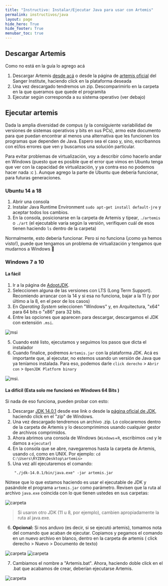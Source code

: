 ```yaml
---
title: "Instructivo: Instalar/Ejecutar Java para usar con Artemis"
permalink: instructivos/java
layout: page
hide_hero: True
hide_footer: True
menubar_toc: true
---
```


## Descargar Artemis

Como no está en la guía lo agrego acá

1. Descargar Artemis [desde acá](https://github.com/sanger-pathogens/Artemis/releases/download/v18.1.0/artemis-windows-release-18.1.0.zip) o desde la página de [artemis oficial](http://sanger-pathogens.github.io/Artemis/Artemis/) del Sanger Institute, haciendo click en la plataforma deseada
2. Una vez descargado tendremos un zip. Descomparimirlo en la carpeta en la que queramos que quede el programita
3. Ejecutar según corresponda a su sistema operativo (ver debajo)

## Ejecutar artemis

Dada la amplia diversidad de compus (y la consiguiente variabilidad de versiones de sistemas operativos y bits en sus PCs), armo este documento para que puedan encontrar al menos una alternativa que les funcionen los programas que dependen de Java. Espero sea el caso y, sino, escríbannos con el/los errores que ven y buscamos una solución particular.

Para evitar problemas de virtualización, voy a describir cómo hacerlo andar en Windows (puesto que es posible que el error que vimos en Ubuntu tenga que ver con la capacidad de virtualización, y ya contra eso no podemos hacer nada :c ). Aunque agrego la parte de Ubuntu que debería funcionar, para futuras generaciones.

### Ubuntu 14 a 18 

1. Abrir una consola
2. Instalar Java Runtime Environment `sudo apt-get install default-jre` y aceptar todos los cambios.
3. En la consola, posicionarse en la carpeta de Artemis y tipear, `./artemis` o `./art` (el ejecutable varía según la versión, verifiquen cuál de esos tienen haciendo `ls` dentro de la carpeta)
   
Normalmente, esto debería funcionar. Pero si no funciona (¡como ya hemos visto!), puede que tengamos un problema de virtualización y tengamos que mudarnos a Windows :poop:

### Windows 7 a 10 

#### La fácil

1. Ir a la página de [AdoptJDK](https://adoptopenjdk.net/releases.html).
2. Seleccionen alguna de las versiones con LTS (Long Term Support). Recomiendo arrancar con la 14 y si esa no funciona, bajar a la 11 (y por último a la 8, en el peor de los casos)
3. En _Operating System_ seleccionen "Windows" y, en Arquitectura, "x64" para 64 bits o "x86" para 32 bits. 
4. Entre las opciones que aparecen para descargar, descargamos el JDK con extensión ``.msi``. 

![msi](../images/msi.PNG)

5. Cuando esté listo, ejecutamos y seguimos los pasos que dicta el instalador
6. Cuando finalice, podremos ``Artemis.jar`` con la plataforma JDK. Acá es importante que, al ejecutar, no estemos usando un versión de Java que ya teníamos instalada. Para eso, podemos darle ``click derecho`` > ``Abrir con`` > ``OpenJDK Platform binary``

![msi](../images/OpenJDK.PNG). 


#### La difícil (Esta solo me funcionó en Windows 64 Bits )

Si nada de eso funciona, pueden probar con esto:

1. Descargar [JDK 14.0.1](https://download.java.net/java/GA/jdk14.0.1/664493ef4a6946b186ff29eb326336a2/7/GPL/openjdk-14.0.1_windows-x64_bin.zip) desde ese link o desde la [página oficial de JDK](https://jdk.java.net/14/), haciendo click en el "zip" de Windows.
2. Una vez descargado tendremos un archivo .zip. Lo colocaremos dentro de la carpeta de Artemis y lo descomprimimos usando cualquier gestor de archivos comprimidos.
3. Ahora abrimos una consola de Windows (`Windows`+`R`, escribimos `cmd` y le damos a `ejecutar`)
4. En la consola que se abre, navegaremos hasta la carpeta de Artemis, usando `cd`, como en UNIX. Por ejemplo: `cd C:\Users\RYZEN\Desktop\artemis>`
5. Una vez allí ejecutaremos el comando:
```
    "./jdk-14.0.1/bin/java.exe" -jar artemis.jar    
```
Nótese que lo que estamos haciendo es usar el ejecutable de JDK y pasándole el programa ``artemis.jar`` como parámetro. Revisen que la ruta al archivo ``java.exe`` coincida con lo que tienen ustedes en sus carpetas:

![carpeta](../images/jdk.PNG)

> Si usaron otro JDK (11 u 8, por ejemplo), cambien apropiadamente la ruta al java.exe.

6. **Opcional:** Si nos anduvo (es decir, si se ejecutó artemis), tomamos nota del comando que acaban de ejecutar. Copiamos y pegamos el comando en un nuevo archivo en blanco, dentro en la carpeta de artemis ( click derecho > Nuevo > Documento de texto)

![carpeta](../images/bat1.PNG)
![carpeta](../images/bat2.PNG)

7. Cambiamos el nombre a "Artemis.bat". Ahora, haciendo doble click en el .bat que acabamos de crear, deberían ejecutarse Artemis.

![carpeta](../images/bat3.PNG)
